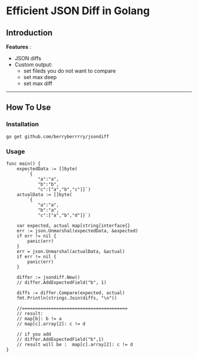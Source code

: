 # Efficient JSON Diff in Golang

## Introduction

**Features** :

- JSON diffs
- Custom output:
    - set fileds you do not want to compare
    - set max deep
    - set max diff
    
---

## How To Use

### Installation

```
go get github.com/berryberrrry/jsondiff
```

### Usage

```
func main() {
    expectedData := []byte(
        `{
            "a":"a",
            "b":"b",
            "c":["a","b","c"]}`)
    actualData := []byte(
        `{
            "a":"a",
            "b":"a",
            "c":["a","b","d"]}`)

    var expected, actual map[string]interface{}
    err := json.Unmarshal(expectedData, &expected)
    if err != nil {
        panic(err)
    }
    err = json.Unmarshal(actualData, &actual)
    if err != nil {
        panic(err)
    }

    differ := jsondiff.New()
    // differ.AddExpectedField("b", 1)

    diffs := differ.Compare(expected, actual)
    fmt.Println(strings.Join(diffs, "\n"))

    //========================================
    // result:
    // map[b]: b != a
    // map[c].array[2]: c != d

    // if you add 
    // differ.AddExpectedField("b",1)
    // result will be :  map[c].array[2]: c != d
}
```